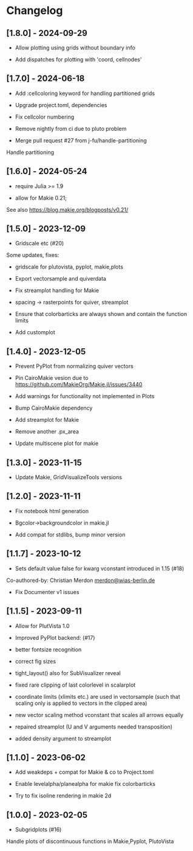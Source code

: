 # Changelog


## [1.8.0] - 2024-09-29

- Allow plotting using grids without boundary info

- Add dispatches for plotting with 'coord, cellnodes'


## [1.7.0] - 2024-06-18

- Add :cellcoloring keyword for handling partitioned grids

- Upgrade project.toml, dependencies

- Fix cellcolor numbering

- Remove nightly from ci due to pluto problem

- Merge pull request #27 from j-fu/handle-partitioning

Handle partitioning

## [1.6.0] - 2024-05-24

* require Julia >= 1.9

* allow for Makie 0.21;

See also https://blog.makie.org/blogposts/v0.21/



## [1.5.0] - 2023-12-09

- Gridscale etc (#20)

Some updates, fixes:

* gridscale for plutovista, pyplot, makie,plots

* Export vectorsample and quiverdata

* Fix streamplot handling for Makie

* spacing -> rasterpoints for quiver, streamplot

* Ensure that colorbarticks are always shown and contain the function limits

* Add customplot



## [1.4.0] - 2023-12-05

- Prevent PyPlot from normalizing quiver vectors

- Pin CairoMakie vesion due to https://github.com/MakieOrg/Makie.jl/issues/3440

- Add warnings for functionality not implemented in Plots

- Bump CairoMakie dependency

- Add streamplot for Makie

- Remove another .px_area

- Update multiscene plot for makie



## [1.3.0] - 2023-11-15

- Update Makie, GridVisualizeTools versions

## [1.2.0] - 2023-11-11

- Fix notebook html generation

- Bgcolor->backgroundcolor in makie.jl

- Add compat for stdlibs, bump minor version


## [1.1.7] - 2023-10-12

- Sets default value false for kwarg vconstant introduced in 1.15 (#18)

Co-authored-by: Christian Merdon <merdon@wias-berlin.de>
- Fix Documenter v1 issues


## [1.1.5] - 2023-09-11

- Allow for PlutVista 1.0

- Improved PyPlot backend: (#17)

* better fontsize recognition

* correct fig sizes

* tight_layout() also for SubVisualizer reveal

* fixed rare clipping of last colorlevel in scalarplot

* coordinate limits (xlimits etc.) are used in vectorsample (such that scaling only is applied to vectors in the clipped area)

* new vector scaling method vconstant that scales all arrows equally

* repaired streamplot (U and V arguments needed transposition)

* added density argument to streamplot



## [1.1.0] - 2023-06-02

- Add weakdeps + compat for Makie & co to Project.toml

- Enable levelalpha/planealpha for makie
fix colorbarticks

- Try to fix isoline rendering in makie 2d



## [1.0.0] - 2023-02-05

- Subgridplots (#16)

Handle plots of discontinuous functions in Makie,Pyplot, PlutoVista


